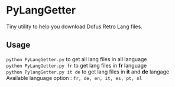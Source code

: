 # PyLangGetter
Tiny utility to help you download Dofus Retro Lang files.

## Usage
`python PyLangGetter.py` to get all lang files in all language \
`python PyLangGetter.py fr` to get lang files in **fr** language \
`python PylangGetter.py it de` to get lang files in **it** and **de** langage \
Available language option : `fr, de, en, it, es, pt, nl`